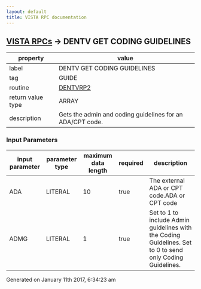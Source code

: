 ```yaml
---
layout: default
title: VISTA RPC documentation
---
```




## [VISTA RPCs](TableOfContent.md) &#8594; DENTV GET CODING GUIDELINES 

 property | value 
--- | --- 
 label | DENTV GET CODING GUIDELINES
 tag | GUIDE
 routine | [DENTVRP2](http://code.osehra.org/dox/Routine_DENTVRP2_source.html)
 return value type | ARRAY
 description | Gets the admin and coding guidelines for an ADA/CPT code.

### Input Parameters

| input parameter | parameter type | maximum data length | required | description | 
| --- | --- | --- | --- | --- | 
| ADA | LITERAL | 10 | true | The external ADA or CPT code.ADA or CPT code | 
| ADMG | LITERAL | 1 | true | Set to 1 to include Admin guidelines with the Coding Guidelines.  Set to 0 to send only Coding Guidelines. | 




Generated on January 11th 2017, 6:34:23 am